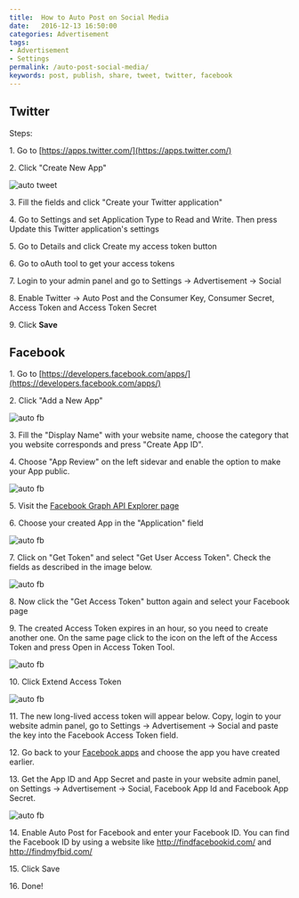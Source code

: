 ```yaml
---
title:  How to Auto Post on Social Media
date:   2016-12-13 16:50:00
categories: Advertisement
tags: 
- Advertisement
- Settings
permalink: /auto-post-social-media/
keywords: post, publish, share, tweet, twitter, facebook
---
```


## Twitter

Steps:

1\. Go to [https://apps.twitter.com/](https://apps.twitter.com/)

2\. Click "Create New App"

![auto tweet]({{site.baseurl}}/images/auto-post-tw-1.png)

3\. Fill the fields and click "Create your Twitter application"

4\. Go to Settings and set Application Type to Read and Write. Then press Update this Twitter application's settings

5\. Go to Details and click Create my access token button

6\. Go to oAuth tool to get your access tokens

7\. Login to your admin panel and go to Settings -> Advertisement -> Social

8\. Enable Twitter -> Auto Post and the Consumer Key, Consumer Secret, Access Token and Access Token Secret

9\. Click **Save**



## Facebook

1\. Go to [https://developers.facebook.com/apps/](https://developers.facebook.com/apps/)

2\. Click "Add a New App"

![auto fb]({{site.baseurl}}/images/fb-post-1.png)

3\. Fill the "Display Name" with your website name, choose the category that you website corresponds and press "Create App ID".

4\. Choose "App Review" on the left sidevar and enable the option to make your App public.

![auto fb]({{site.baseurl}}/images/fb-post-2.png)

5\. Visit the [Facebook Graph API Explorer page](https://developers.facebook.com/tools/explorer/)

6\. Choose your created App in the "Application" field

![auto fb]({{site.baseurl}}/images/fb-post-3.png)

7\. Click on "Get Token" and select "Get User Access Token". Check the fields as described in the image below.

![auto fb]({{site.baseurl}}/images/fb-post-4.png)

8\. Now click the "Get Access Token" button again and select your Facebook page

9\. The created Access Token expires in an hour, so you need to create another one. On the same page click to the icon on the left of the Access Token and press Open in Access Token Tool.

![auto fb]({{site.baseurl}}/images/fb-post-5.png)

10\. Click Extend Access Token

![auto fb]({{site.baseurl}}/images/fb-post-6.png)

11\. The new long-lived access token will appear below. Copy, login to your website admin panel, go to Settings -> Advertisement -> Social and paste the key into the Facebook Access Token field.

12\. Go back to your [Facebook apps](https://developers.facebook.com/apps/) and choose the app you have created earlier.

13\. Get the App ID and App Secret and paste in your website admin panel, on Settings -> Advertisement -> Social, Facebook App Id and Facebook App Secret. 

![auto fb]({{site.baseurl}}/images/fb-post-7.png)

14\. Enable Auto Post for Facebook and enter your Facebook ID. You can find the Facebook ID by using a website like http://findfacebookid.com/ and http://findmyfbid.com/

15\. Click Save

16\. Done!